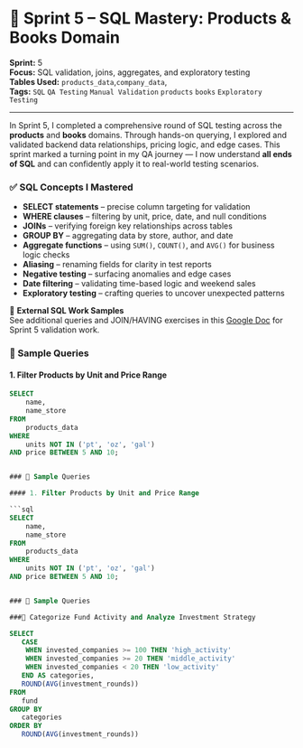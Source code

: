 # 🧠 Sprint 5 – SQL Mastery: Products & Books Domain
 
**Sprint:** 5  
**Focus:** SQL validation, joins, aggregates, and exploratory testing  
**Tables Used:** `products_data`,`company_data`,   
**Tags:** `SQL` `QA Testing` `Manual Validation` `products` `books` `Exploratory Testing`

---

In Sprint 5, I completed a comprehensive round of SQL testing across the **products** and **books** domains. Through hands-on querying, I explored and validated backend data relationships, pricing logic, and edge cases. This sprint marked a turning point in my QA journey — I now understand **all ends of SQL** and can confidently apply it to real-world testing scenarios.

### ✅ SQL Concepts I Mastered

- **SELECT statements** – precise column targeting for validation  
- **WHERE clauses** – filtering by unit, price, date, and null conditions  
- **JOINs** – verifying foreign key relationships across tables  
- **GROUP BY** – aggregating data by store, author, and date  
- **Aggregate functions** – using `SUM()`, `COUNT()`, and `AVG()` for business logic checks  
- **Aliasing** – renaming fields for clarity in test reports  
- **Negative testing** – surfacing anomalies and edge cases  
- **Date filtering** – validating time-based logic and weekend sales  
- **Exploratory testing** – crafting queries to uncover unexpected patterns


📄 **External SQL Work Samples**  
See additional queries and JOIN/HAVING exercises in this [Google Doc](https://docs.google.com/document/d/1mGMcFIa3NeycO1iCLvTcQ5lg2QinnjyAocPOPtKJM4w/edit?tab=t.0) for Sprint 5 validation work.


### 🧪 Sample Queries

#### 1. Filter Products by Unit and Price Range

```sql
SELECT 
    name, 
    name_store
FROM 
    products_data
WHERE 
    units NOT IN ('pt', 'oz', 'gal')
AND price BETWEEN 5 AND 10;


### 🧪 Sample Queries

#### 1. Filter Products by Unit and Price Range

```sql
SELECT 
    name, 
    name_store
FROM 
    products_data
WHERE 
    units NOT IN ('pt', 'oz', 'gal')
AND price BETWEEN 5 AND 10;


### 🧪 Sample Queries

###🧪 Categorize Fund Activity and Analyze Investment Strategy 

SELECT  
   CASE 
    WHEN invested_companies >= 100 THEN 'high_activity'
    WHEN invested_companies >= 20 THEN 'middle_activity'
    WHEN invested_companies < 20 THEN 'low_activity' 
   END AS categories, 
   ROUND(AVG(investment_rounds))
FROM  
   fund 
GROUP BY 
   categories
ORDER BY 
   ROUND(AVG(investment_rounds))

     
